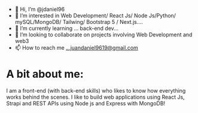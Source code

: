- 👋 Hi, I’m @jdaniel96
- 👀 I’m interested in Web Development/ React Js/ Node Js/Python/ mySQL/MongoDB/ Tailwing/ Bootstrap 5 / Next.js....
- 🌱 I’m currently learning ... back-end dev...
- 💞️ I’m looking to collaborate on projects involving Web Development and web3
- 📫 How to reach me ...juandaniel9619@gmail.com


# A bit about me:

 I am a front-end (with back-end skills) who likes to know how everything works behind the scenes.
 I like to build web applications using React Js, Strapi and REST APIs using Node js and Express with MongoDB!




<!---
jdaniel96/jdaniel96 is a ✨ special ✨ repository because its `README.md` (this file) appears on your GitHub profile.
You can click the Preview link to take a look at your changes.
--->
